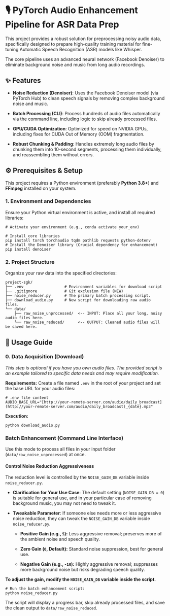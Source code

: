 
# 🎙️ PyTorch Audio Enhancement Pipeline for ASR Data Prep

This project provides a robust solution for preprocessing noisy audio data, specifically designed to prepare high-quality training material for fine-tuning Automatic Speech Recognition (ASR) models like Whisper.

The core pipeline uses an advanced neural network (Facebook Denoiser) to eliminate background noise and music from long audio recordings.

## ✨ Features

-   **Noise Reduction (Denoiser)**: Uses the Facebook Denoiser model (via PyTorch Hub) to clean speech signals by removing complex background noise and music.
    
-   **Batch Processing (CLI)**: Process hundreds of audio files automatically via the command line, including logic to skip already processed files.
    
-   **GPU/CUDA Optimization**: Optimized for speed on NVIDIA GPUs, including fixes for CUDA Out of Memory (OOM) fragmentation.
    
-   **Robust Chunking & Padding**: Handles extremely long audio files by chunking them into 10-second segments, processing them individually, and reassembling them without errors.
    

## ⚙️ Prerequisites & Setup

This project requires a Python environment (preferably **Python 3.8+**) and **FFmpeg** installed on your system.

### 1. Environment and Dependencies

Ensure your Python virtual environment is active, and install all required libraries:

```
# Activate your environment (e.g., conda activate your_env)

# Install core libraries
pip install torch torchaudio tqdm pathlib requests python-dotenv
# Install the Denoiser library (Crucial dependency for enhancement)
pip install denoiser

```

### 2. Project Structure

Organize your raw data into the specified directories:

```
project-sgk/
├── .env                  # Environment variables for download script
├── .gitignore            # Git exclusion file (NEW)
├── noise_reducer.py      # The primary batch processing script.
├── download_audio.py     # New script for downloading raw audio files.
└── data/
    ├── raw_noise_unprocessed/  <-- INPUT: Place all your long, noisy audio files here.
    └── raw_noise_reduced/      <-- OUTPUT: Cleaned audio files will be saved here.

```

## 🚀 Usage Guide

### 0. Data Acquisition (Download)

_This step is optional if you have you own audio files. The provided script is an example tailored to specific data needs and may require modification._

**Requirements:** Create a file named `.env` in the root of your project and set the base URL for your audio files:

```
# .env file content
AUDIO_BASE_URL="[http://your-remote-server.com/audio/daily_broadcast](http://your-remote-server.com/audio/daily_broadcast)_{date}.mp3"

```

**Execution:**

```
python download_audio.py

```

### Batch Enhancement (Command Line Interface)

Use this mode to process all files in your input folder (`data/raw_noise_unprocessed`) at once.

#### **Control Noise Reduction Aggressiveness**

The reduction level is controlled by the `NOISE_GAIN_DB` variable inside `noise_reducer.py`.

-   **Clarification for Your Use Case**: The default setting (`NOISE_GAIN_DB = 0`) is suitable for general use, and in your particular case of removing background music, you may not need to tweak it.
    
-   **Tweakable Parameter**: If someone else needs more or less aggressive noise reduction, they can tweak the `NOISE_GAIN_DB` variable inside `noise_reducer.py`.
    
    -   **Positive Gain (e.g., `5`):** Less aggressive removal; preserves more of the ambient noise and speech quality.
        
    -   **Zero Gain (`0`, Default):** Standard noise suppression, best for general use.
        
    -   **Negative Gain (e.g., `-10`):** Highly aggressive removal; suppresses more background noise but risks degrading speech quality.
        

**To adjust the gain, modify the `NOISE_GAIN_DB` variable inside the script.**

```
# Run the batch enhancement script:
python noise_reducer.py

```

The script will display a progress bar, skip already processed files, and save the clean output to `data/raw_noise_reduced`.